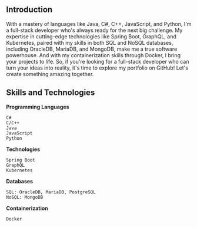 ## Introduction
With a mastery of languages like Java, C#, C++, JavaScript, and Python, I'm a full-stack developer who's always ready for the next big challenge. My expertise in cutting-edge technologies like Spring Boot, GraphQL, and Kubernetes, paired with my skills in both SQL and NoSQL databases, including OracleDB, MariaDB, and MongoDB, make me a true software powerhouse. And with my containerization skills through Docker, I bring your projects to life. So, if you're looking for a full-stack developer who can turn your ideas into reality, it's time to explore my portfolio on GitHub! Let's create something amazing together.

## Skills and Technologies

**Programming Languages**

    C#
    C/C++
    Java
    JavaScript
    Python

**Technologies**

    Spring Boot
    GraphQL
    Kubernetes

**Databases**

    SQL: OracleDB, MariaDB, PostgreSQL
    NoSQL: MongoDB

**Containerization**

    Docker

